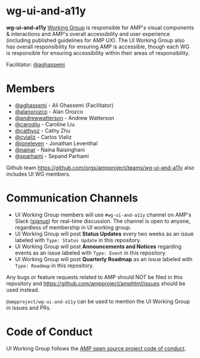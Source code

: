 # wg-ui-and-a11y
**wg-ui-and-a11y** [Working Group](https://github.com/ampproject/meta/blob/master/GOVERNANCE.md#working-groups) is responsible for AMP's visual components &amp; interactions and AMP's overall accessibility and user experience (including published guidelines for AMP UX). The UI Working Group also has overall responsibility for ensuring AMP is accessible, though each WG is responsible for ensuring accessibility within their areas of responsibility.

Facilitator: [@aghassemi](https://github.com/aghassemi)

# Members
- [@aghassemi](https://github.com/aghassemi) - Ali Ghassemi (Facilitator)
- [@alanorozco](https://github.com/alanorozco) - Alan Orozco
- [@andrewwatterson](https://github.com/andrewwatterson) - Andrew Watterson
- [@caroqliu](https://github.com/caroqliu) - Caroline Liu
- [@cathyxz](https://github.com/cathyxz) - Cathy Zhu
- [@cvializ](https://github.com/cvializ) - Carlos Vializ
- [@joneleven](https://github.com/JonEleven) - Jonathan Leventhal
- [@nainar](https://github.com/nainar) - Naina Raisinghani
- [@sparhami](https://github.com/sparhami) - Sepand Parhami

Github team https://github.com/orgs/ampproject/teams/wg-ui-and-a11y also includes UI WG members.

# Communication Channels
- UI Working Group members will use `#wg-ui-and-a11y` channel on AMP's Slack ([signup](https://docs.google.com/forms/d/e/1FAIpQLSd83J2IZA6cdR6jPwABGsJE8YL4pkypAbKMGgUZZriU7Qu6Tg/viewform?fbzx=4406980310789882877)) for real-time discussion. The channel is open to anyone, regardless of membership in UI working group.
- UI Working Group will post **Status Updates** every two weeks as an issue labeled with `Type: Status Update` in this repository.
- UI Working Group will post **Announcements and Notices** regarding events as an issue labeled with `Type: Event` in this repository.
- UI Working Group will post **Quarterly Roadmap** as an issue labeled with `Type: Roadmap` in this repository.

Any bugs or feature requests related to AMP should NOT be filed in this repository and https://github.com/ampproject/amphtml/issues should be used instead.

`@ampproject/wg-ui-and-a11y` can be used to mention the UI Working Group in issues and PRs.

# Code of Conduct
UI Working Group follows the [AMP open source project code of conduct](https://github.com/ampproject/meta/blob/master/CODE_OF_CONDUCT.md).
